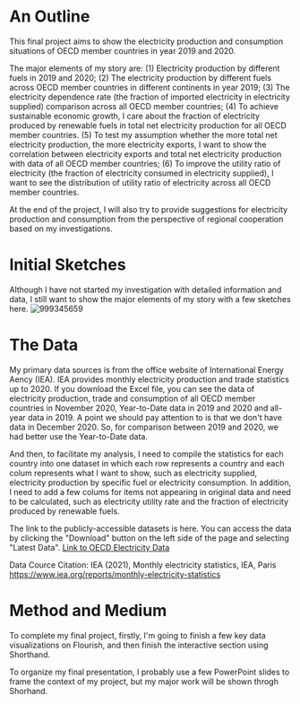 # An Outline
This final project aims to show the electricity production and consumption situations of OECD member countries in year 2019 and 2020.

The major elements of my story are: (1) Electricity production by different fuels in 2019 and 2020; (2) The electricity production by different fuels across OECD member countries in different continents in year 2019; (3) The electricity dependence rate (the fraction of imported electricity in electricity supplied) comparison across all OECD member countries; (4) To achieve sustainable economic growth, I care about the fraction of electricity produced by renewable fuels in total net electricity production for all OECD member countries. (5) To test my assumption whether the more total net electricity production, the more electricity exports, I want to show the correlation between electricity exports and total net electricity production with data of all OECD member countries; (6) To improve the utility ratio of electricity (the fraction of electricity consumed in electricity supplied), I want to see the distribution of utility ratio of electricity across all OECD member countries.

At the end of the project, I will also try to provide suggestions for electricity production and consumption from the perspective of regional cooperation based on my investigations.

# Initial Sketches
Although I have not started my investigation with detailed information and data, I still want to show the major elements of my story with a few sketches here.
![999345659](https://user-images.githubusercontent.com/78348072/109444747-e3b6bc00-7a78-11eb-83d4-b5d9c059cf7a.jpg)

# The Data
My primary data sources is from the office website of International Energy Aency (IEA). IEA provides monthly electricity production and trade statistics up to 2020. If you download the Excel file, you can see the data of electricity production, trade and consumption of all OECD member countries in November 2020, Year-to-Date data in 2019 and 2020 and all-year data in 2019. A point we should pay attention to is that we don't have data in December 2020. So, for comparison between 2019 and 2020, we had better use the Year-to-Date data. 

And then, to facilitate my analysis, I need to compile the statistics for each country into one dataset in which each row represents a country and each colum represents what I want to show, such as electricity supplied, electricity production by specific fuel or electricity consumption. In addition, I need to add a few colums for items not appearing in original data and need to be calculated, such as electricity utility rate and the fraction of electricity produced by renewable fuels.

The link to the publicly-accessible datasets is here. You can access the data by clicking the "Download" button on the left side of the page and selecting "Latest Data".
[Link to OECD Electricity Data](https://www.iea.org/reports/monthly-electricity-statistics)

Data Cource Citation: IEA (2021), Monthly electricity statistics, IEA, Paris https://www.iea.org/reports/monthly-electricity-statistics

# Method and Medium
To complete my final project, firstly, I'm going to finish a few key data visualizations on Flourish, and then finish the interactive section using Shorthand.

To organize my final presentation, I probably use a few PowerPoint slides to frame the context of my project, but my major work will be shown throgh Shorhand.
